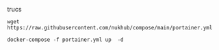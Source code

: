  trucs
```
wget https://raw.githubusercontent.com/nukhub/compose/main/portainer.yml
```
```
docker-compose -f portainer.yml up  -d
```
